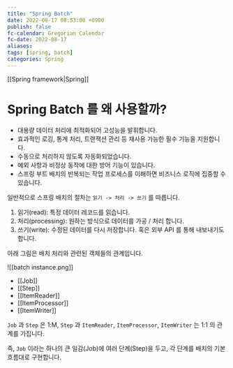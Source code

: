 ```yaml
---
title: "Spring Batch"
date: 2022-08-17 08:53:00 +0900
publish: false
fc-calendar: Gregorian Calendar
fc-date: 2022-08-17
aliases: 
tags: [spring, batch]
categories: Spring
---
```


[[Spring framework|Spring]]

# Spring Batch 를 왜 사용할까?

- 대용량 데이터 처리에 최적화되어 고성능을 발휘합니다.
- 효과적인 로깅, 통계 처리, 트랜잭션 관리 등 재사용 가능한 필수 기능을 지원합니다.
- 수동으로 처리하지 않도록 자동화되었습니다.
- 예외 사항과 비정상 동작에 대한 방어 기능이 있습니다.
- 스프링 부트 배치의 반복되는 작업 프로세스를 이해하면 비즈니스 로직에 집중할 수 있습니다.

일반적으로 스프링 배치의 절차는 `읽기 -> 처리 -> 쓰기` 를 따릅니다.

1. 읽기(read): 특정 데이터 레코드를 읽습니다.
2. 처리(processing): 원하는 방식으로 데이터를 가공 / 처리 합니다.
3. 쓰기(write): 수정된 데이터를 다시 저장합니다. 혹은 외부 API 를 통해 내보내기도 합니다.

아래 그림은 배치 처리와 관련된 객체들의 관계입니다.

![[batch instance.png]]

- [[Job]]
- [[Step]]
- [[ItemReader]]
- [[ItemProcessor]]
- [[ItemWriter]]

`Job` 과 `Step` 은 1:M, `Step` 과 `ItemReader`, `ItemProcessor`, `ItemWriter` 는 1:1 의 관계를 가집니다.

즉, `Job` 이라는 하나의 큰 일감(Job)에 여러 단계(Step)을 두고, 각 단계를 배치의 기본 흐름대로 구현합니다.
